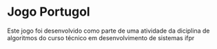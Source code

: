 # Jogo Portugol
Este jogo foi desenvolvido como parte de uma atividade da diciplina de algoritmos do curso técnico em desenvolvimento de sistemas ifpr

